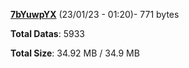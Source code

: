 [**7bYuwpYX**](/data/7bYuwpYX.txt) (23/01/23 - 01:20)- 771 bytes

**Total Datas**: 5933

**Total Size**: 34.92 MB / 34.9 MB